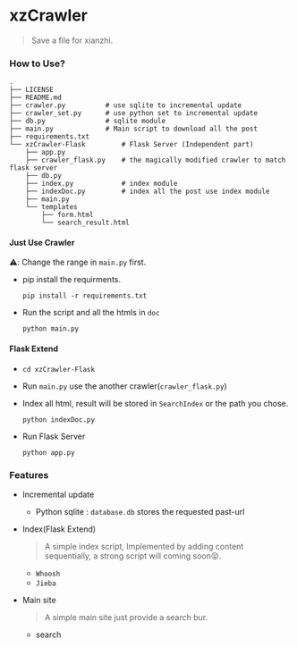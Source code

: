 # xzCrawler

> Save a file for xianzhi. 

### How to Use?

```
.
├── LICENSE
├── README.md
├── crawler.py          # use sqlite to incremental update
├── crawler_set.py      # use python set to incremental update
├── db.py               # sqlite module
├── main.py             # Main script to download all the post
├── requirements.txt
└── xzCrawler-Flask         # Flask Server (Independent part)
    ├── app.py
    ├── crawler_flask.py    # the magically modified crawler to match flask server
    ├── db.py
    ├── index.py            # index module
    ├── indexDoc.py         # index all the post use index module
    ├── main.py
    └── templates
        ├── form.html
        └── search_result.html
```

#### Just Use Crawler
⚠️: Change the range in `main.py` first.

- pip install the requirments.
    ```shell
    pip install -r requirements.txt
    ```
- Run the script and all the htmls in `doc`
    ```shell
    python main.py
    ```

#### Flask Extend

- `cd xzCrawler-Flask`

- Run `main.py` use the another crawler(`crawler_flask.py`)

- Index all html, result will be stored in `SearchIndex` or the path you chose.
    ```shell
    python indexDoc.py
    ```
    
- Run Flask Server

    ```shell
    python app.py
    ```

    

### Features

- Incremental update
    
    - Python sqlite : `database.db` stores the requested past-url
    
- Index(Flask Extend)

    > A simple index script, Implemented by adding content sequentially, a strong script will coming soon😝.

    - `Whoosh`
    - `Jieba`

- Main site

    > A simple main site just provide a search bur.

    - search
